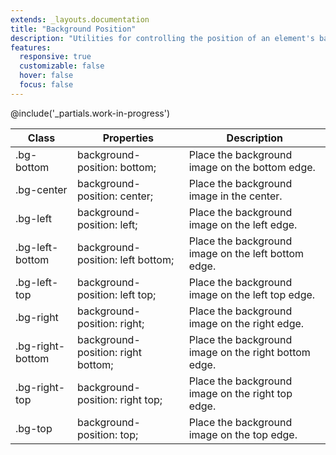 ```yaml
---
extends: _layouts.documentation
title: "Background Position"
description: "Utilities for controlling the position of an element's background image."
features:
  responsive: true
  customizable: false
  hover: false
  focus: false
---
```


@include('_partials.work-in-progress')

<div class="border-t border-grey-lighter">
  <table class="w-full text-left table-collapse">
    <thead>
      <tr>
        <th class="text-sm font-semibold text-grey-darker p-2 bg-grey-lightest">Class</th>
        <th class="text-sm font-semibold text-grey-darker p-2 bg-grey-lightest">Properties</th>
        <th class="text-sm font-semibold text-grey-darker p-2 bg-grey-lightest">Description</th>
      </tr>
    </thead>
    <tbody class="align-baseline">
      <tr>
        <td class="p-2 border-t border-smoke font-mono text-xs text-purple-dark whitespace-no-wrap">.bg-bottom</td>
        <td class="p-2 border-t border-smoke font-mono text-xs text-blue-dark whitespace-no-wrap">background-position: bottom;</td>
        <td class="p-2 border-t border-smoke text-sm text-grey-darker">Place the background image on the bottom edge.</td>
      </tr>
      <tr>
        <td class="p-2 border-t border-smoke-light font-mono text-xs text-purple-dark whitespace-no-wrap">.bg-center</td>
        <td class="p-2 border-t border-smoke-light font-mono text-xs text-blue-dark whitespace-no-wrap">background-position: center;</td>
        <td class="p-2 border-t border-smoke-light text-sm text-grey-darker">Place the background image in the center.</td>
      </tr>
      <tr>
        <td class="p-2 border-t border-smoke-light font-mono text-xs text-purple-dark whitespace-no-wrap">.bg-left</td>
        <td class="p-2 border-t border-smoke-light font-mono text-xs text-blue-dark whitespace-no-wrap">background-position: left;</td>
        <td class="p-2 border-t border-smoke-light text-sm text-grey-darker">Place the background image on the left edge.</td>
      </tr>
      <tr>
        <td class="p-2 border-t border-smoke-light font-mono text-xs text-purple-dark whitespace-no-wrap">.bg-left-bottom</td>
        <td class="p-2 border-t border-smoke-light font-mono text-xs text-blue-dark whitespace-no-wrap">background-position: left bottom;</td>
        <td class="p-2 border-t border-smoke-light text-sm text-grey-darker">Place the background image on the left bottom edge.</td>
      </tr>
      <tr>
        <td class="p-2 border-t border-smoke-light font-mono text-xs text-purple-dark whitespace-no-wrap">.bg-left-top</td>
        <td class="p-2 border-t border-smoke-light font-mono text-xs text-blue-dark whitespace-no-wrap">background-position: left top;</td>
        <td class="p-2 border-t border-smoke-light text-sm text-grey-darker">Place the background image on the left top edge.</td>
      </tr>
      <tr>
        <td class="p-2 border-t border-smoke-light font-mono text-xs text-purple-dark whitespace-no-wrap">.bg-right</td>
        <td class="p-2 border-t border-smoke-light font-mono text-xs text-blue-dark whitespace-no-wrap">background-position: right;</td>
        <td class="p-2 border-t border-smoke-light text-sm text-grey-darker">Place the background image on the right edge.</td>
      </tr>
      <tr>
        <td class="p-2 border-t border-smoke-light font-mono text-xs text-purple-dark whitespace-no-wrap">.bg-right-bottom</td>
        <td class="p-2 border-t border-smoke-light font-mono text-xs text-blue-dark whitespace-no-wrap">background-position: right bottom;</td>
        <td class="p-2 border-t border-smoke-light text-sm text-grey-darker">Place the background image on the right bottom edge.</td>
      </tr>
      <tr>
        <td class="p-2 border-t border-smoke-light font-mono text-xs text-purple-dark whitespace-no-wrap">.bg-right-top</td>
        <td class="p-2 border-t border-smoke-light font-mono text-xs text-blue-dark whitespace-no-wrap">background-position: right top;</td>
        <td class="p-2 border-t border-smoke-light text-sm text-grey-darker">Place the background image on the right top edge.</td>
      </tr>
      <tr>
        <td class="p-2 border-t border-smoke-light font-mono text-xs text-purple-dark whitespace-no-wrap">.bg-top</td>
        <td class="p-2 border-t border-smoke-light font-mono text-xs text-blue-dark whitespace-no-wrap">background-position: top;</td>
        <td class="p-2 border-t border-smoke-light text-sm text-grey-darker">Place the background image on the top edge.</td>
      </tr>
    </tbody>
  </table>
</div>
